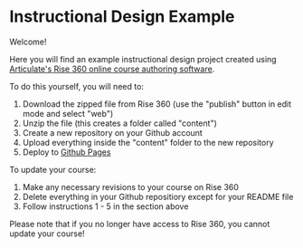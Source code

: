 # Instructional Design Example
Welcome!

Here you will find an example instructional design project created using [Articulate's Rise 360 online course authoring software](https://www.articulate.com/360/rise/).

To do this yourself, you will need to:

1. Download the zipped file from Rise 360 (use the "publish" button in edit mode and select "web")
2. Unzip the file (this creates a folder called "content")
3. Create a new repository on your Github account
4. Upload everything inside the "content" folder to the new repository
5. Deploy to [Github Pages](https://pages.github.com/)

To update your course:

1. Make any necessary revisions to your course on Rise 360
2. Delete everything in your Github repositiory except for your README file
3. Follow instructions 1 - 5 in the section above

Please note that if you no longer have access to Rise 360, you cannot update your course!
